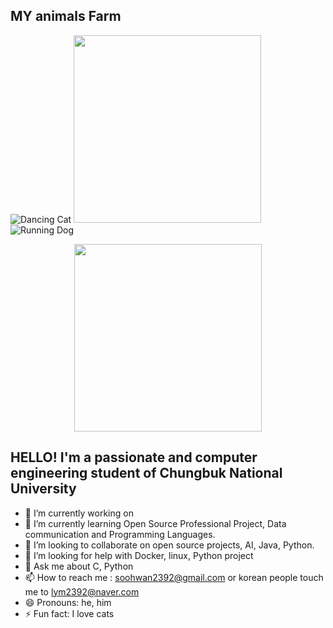 ## MY animals Farm 
![Dancing Cat](https://media.giphy.com/media/JIX9t2j0ZTN9S/giphy.gif)
<img src="https://media.giphy.com/media/sIIhZliB2McAo/giphy.gif" width="300"/>
![Running Dog](https://media.giphy.com/media/26BRuo6sLetdllPAQ/giphy.gif)

<div align="center">
  <img src="https://media.giphy.com/media/eNAsjO55tPbgaor7ma/giphy.gif" width="300"/>
</div>



## HELLO! I'm a passionate and  computer engineering student of Chungbuk National University 

- 🔭 I’m currently working on 
- 🌱 I’m currently learning Open Source Professional Project, Data communication and Programming Languages. 
- 👯 I’m looking to collaborate on open source projects, AI, Java, Python.
- 🤔 I’m looking for help with Docker, linux, Python project
- 💬 Ask me about C, Python
- 📫 How to reach me : soohwan2392@gmail.com or korean people touch me to lym2392@naver.com
- 😄 Pronouns: he, him
- ⚡ Fun fact: I love cats 

